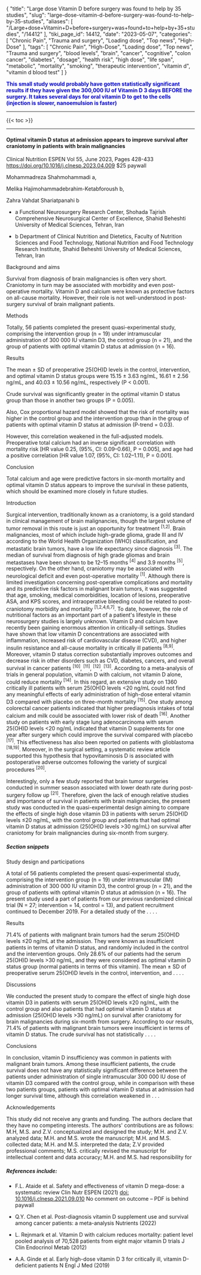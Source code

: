 {
    "title": "Large dose Vitamin D before surgery was found to help by 35 studies",
    "slug": "large-dose-vitamin-d-before-surgery-was-found-to-help-by-35-studies",
    "aliases": [
        "/Large+dose+Vitamin+D+before+surgery+was+found+to+help+by+35+studies",
        "/14412"
    ],
    "tiki_page_id": 14412,
    "date": "2023-05-07",
    "categories": [
        "Chronic Pain",
        "Trauma and surgery",
        "Loading dose",
        "Top news",
        "High-Dose"
    ],
    "tags": [
        "Chronic Pain",
        "High-Dose",
        "Loading dose",
        "Top news",
        "Trauma and surgery",
        "blood levels",
        "brain",
        "cancer",
        "cognitive",
        "colon cancer",
        "diabetes",
        "dosage",
        "health risk",
        "high dose",
        "life span",
        "metabolic",
        "mortality",
        "smoking",
        "therapeutic intervention",
        "vitamin d",
        "vitamin d blood test"
    ]
}


**<span style="color:#00F;">This small study would probably have gotten statistically significant results if they have given the 300,000 IU of Vitamin D 3 days BEFORE the surgery. It takes several days for oral vitamin D to get to the cells (injection is slower, nanoemulsion is faster)</span>** 

---

{{< toc >}} 

---

#### Optimal vitamin D status at admission appears to improve survival after craniotomy in patients with brain malignancies

Clinical Nutrition ESPEN Vol 55, June 2023, Pages 428-433 https://doi.org/10.1016/j.clnesp.2023.04.009 $25 paywall

Mohammadreza Shahmohammadi a, 

Melika Hajimohammadebrahim-Ketabforoush b, 

Zahra Vahdat Shariatpanahi b

* a Functional Neurosurgery Research Center, Shohada Tajrish Comprehensive Neurosurgical Center of Excellence, Shahid Beheshti University of Medical Sciences, Tehran, Iran

* b Department of Clinical Nutrition and Dietetics, Faculty of Nutrition Sciences and Food Technology, National Nutrition and Food Technology Research Institute, Shahid Beheshti University of Medical Sciences, Tehran, Iran

Background and aims

Survival from diagnosis of brain malignancies is often very short. Craniotomy in turn may be associated with morbidity and even post-operative mortality. Vitamin D and calcium were known as protective factors on all-cause mortality. However, their role is not well-understood in post-surgery survival of brain malignant patients.

Methods

Totally, 56 patients completed the present quasi-experimental study, comprising the intervention group (n = 19) under intramuscular administration of 300 000 IU vitamin D3, the control group (n = 21), and the group of patients with optimal vitamin D status at admission (n = 16).

Results

The mean ± SD of preoperative 25(OH)D levels in the control, intervention, and optimal vitamin D status groups were 15.15 ± 3.63 ng/mL, 16.61 ± 2.56 ng/mL, and 40.03 ± 10.56 ng/mL, respectively (P < 0.001). 

Crude survival was significantly greater in the optimal vitamin D status group than those in another two groups (P = 0.005). 

Also, Cox proportional hazard model showed that the risk of mortality was higher in the control group and the intervention group than in the group of patients with optimal vitamin D status at admission (P-trend = 0.03). 

However, this correlation weakened in the full-adjusted models. Preoperative total calcium had an inverse significant correlation with mortality risk <span>[HR value 0.25, (95%, CI: 0.09–0.66), P = 0.005]</span>, and age had a positive correlation <span>[HR value 1.07, (95%, CI: 1.02–1.11), P = 0.001]</span>.

Conclusion

Total calcium and age were predictive factors in six-month mortality and optimal vitamin D status appears to improve the survival in these patients, which should be examined more closely in future studies.

Introduction

Surgical intervention, traditionally known as a craniotomy, is a gold standard in clinical management of brain malignancies, though the largest volume of tumor removal in this route is just an opportunity for treatment <sup>[1,2]</sup>. Brain malignancies, most of which include high-grade glioma, grade III and IV according to the World Health Organization (WHO) classification, and metastatic brain tumors, have a low life expectancy since diagnosis <sup>[3]</sup>. The median of survival from diagnosis of high grade gliomas and brain metastases have been shown to be 12–15 months <sup>[4]</sup> and 3.9 months <sup>[5]</sup>, respectively. On the other hand, craniotomy may be associated with neurological deficit and even post-operative mortality <sup>[1]</sup>. Although there is limited investigation concerning post-operative complications and mortality and its predictive risk factors in malignant brain tumors, it was suggested that age, smoking, medical comorbidities, location of lesions, preoperative ASA, and KPS scores, and intraoperative bleeding could be related to post-craniotomy morbidity and mortality <sup>[1,2,4,6,7]</sup>. To date, however, the role of nutritional factors as an important part of a patient's lifestyle in these neurosurgery studies is largely unknown. Vitamin D and calcium have recently been gaining enormous attention in critically-ill settings. Studies have shown that low vitamin D concentrations are associated with inflammation, increased risk of cardiovascular disease (CVD), and higher insulin resistance and all-cause mortality in critically ill patients <sup>[8,9]</sup>. Moreover, vitamin D status correction substantially improves outcomes and decrease risk in other disorders such as CVD, diabetes, cancers, and overall survival in cancer patients <sup>[10]</sup>, <sup>[11]</sup>, <sup>[12]</sup>, <sup>[13]</sup>. According to a meta-analysis of trials in general population, vitamin D with calcium, not vitamin D alone, could reduce mortality <sup>[14]</sup>. In this regard, an extensive study on 1360 critically ill patients with serum 25(OH)D levels <20 ng/mL could not find any meaningful effects of early administration of high-dose enteral vitamin D3 compared with placebo on three-month mortality <sup>[15]</sup>. One study among colorectal cancer patients indicated that higher prediagnosis intakes of total calcium and milk could be associated with lower risk of death <sup>[16]</sup>. Another study on patients with early stage lung adenocarcinoma with serum 25(OH)D levels <20 ng/mL indicated that vitamin D supplements for one year after surgery which could improve the survival compared with placebo <sup>[17]</sup>. This effectiveness has also been reported on patients with glioblastoma <sup>[18,19]</sup>. Moreover, in the surgical setting, a systematic review article supported this hypothesis that hypovitaminosis D is associated with postoperative adverse outcomes following the variety of surgical procedures <sup>[20]</sup>. 

Interestingly, only a few study reported that brain tumor surgeries conducted in summer season associated with lower death rate during post-surgery follow up <sup>[21]</sup>. Therefore, given the lack of enough relative studies and importance of survival in patients with brain malignancies, the present study was conducted in the quasi-experimental design aiming to compare the effects of single high dose vitamin D3 in patients with serum 25(OH)D levels ≤20 ng/mL, with the control group and patients that had optimal vitamin D status at admission (25(OH)D levels >30 ng/mL) on survival after craniotomy for brain malignancies during six-month from surgery.

##### Section snippets

Study design and participations

A total of 56 patients completed the present quasi-experimental study, comprising the intervention group (n = 19) under intramuscular (IM) administration of 300 000 IU vitamin D3, the control group (n = 21), and the group of patients with optimal vitamin D status at admission (n = 16). The present study used a part of patients from our previous randomized clinical trial (N = 27; intervention = 14, control = 13), and patient recruitment continued to December 2019. For a detailed study of the . . . . 

Results

71.4% of patients with malignant brain tumors had the serum 25(OH)D levels ≤20 ng/mL at the admission. They were known as insufficient patients in terms of vitamin D status, and randomly included in the control and the intervention groups. Only 28.6% of our patients had the serum 25(OH)D levels >30 ng/mL, and they were considered as optimal vitamin D status group (normal patients in terms of this vitamin). The mean ± SD of preoperative serum 25(OH)D levels in the control, intervention, and . . . .

Discussions

We conducted the present study to compare the effect of single high dose vitamin D3 in patients with serum 25(OH)D levels ≤20 ng/mL, with the control group and also patients that had optimal vitamin D status at admission (25(OH)D levels >30 ng/mL) on survival after craniotomy for brain malignancies during six-month from surgery. According to our results, 71.4% of patients with malignant brain tumors were insufficient in terms of vitamin D status. The crude survival has not statistically . . . .

Conclusions

In conclusion, vitamin D insufficiency was common in patients with malignant brain tumors. Among these insufficient patients, the crude survival does not have any statistically significant difference between the patients under administration of single intramuscular 300 000 IU dose of vitamin D3 compared with the control group, while in comparison with these two patients groups, patients with optimal vitamin D status at admission had longer survival time, although this correlation weakened in . . . 

Acknowledgements

This study did not receive any grants and funding. The authors declare that they have no competing interests. The authors' contributions are as follows: M.H, M.S. and Z.V. conceptualized and designed the study; M.H. and Z.V. analyzed data; M.H. and M.S. wrote the manuscript; M.H. and M.S. collected data; M.H. and M.S. interpreted the data; Z.V provided professional comments; M.S. critically revised the manuscript for intellectual content and data accuracy; M.H. and M.S. had responsibility for

##### References include:

* F.L. Ataide et al. Safety and effectiveness of vitamin D mega-dose: a systematic review Clin Nutr ESPEN (2021) [doi: 10.1016/j.clnesp.2021.09.010](https://doi.org/10.1016/j.clnesp.2021.09.010) No comment on outcome – PDF is behind paywall

* Q.Y. Chen et al. Post-diagnosis vitamin D supplement use and survival among cancer patients: a meta-analysis  Nutrients (2022)

* L. Rejnmark et al. Vitamin D with calcium reduces mortality: patient level pooled analysis of 70,528 patients from eight major vitamin D trials J Clin Endocrinol Metab (2012)

* A.A. Ginde et al. Early high-dose vitamin D 3 for critically ill, vitamin D-deficient patients N Engl J Med (2019)